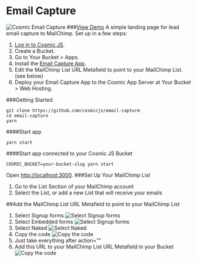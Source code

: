 # Email Capture
![Cosmic Email Capture](https://cosmicjs.com/uploads/d41050d0-d140-11e6-8fbd-bf2ca03de273-email-capture.jpg?w=1200)
###[View Demo](https://cosmicjs.com/apps/email-capture/demo)
A simple landing page for lead email capture to MailChimp.  Set up in a few steps:

1. [Log in to Cosmic JS](https://cosmicjs.com).
2. Create a Bucket.
3. Go to Your Bucket > Apps.
4. Install the [Email Capture App](https://cosmicjs.com/apps/email-capture).
5. Edit the MailChimp List URL Metafield to point to your MailChimp List. (see below)
6. Deploy your Email Capture App to the Cosmic App Server at Your Bucket > Web Hosting.

###Getting Started
```
git clone https://github.com/cosmicjs/email-capture
cd email-capture
yarn
```
####Start app
```
yarn start
```
####Start app connected to your Cosmic JS Bucket
```
COSMIC_BUCKET=your-bucket-slug yarn start
```
Open [http://localhost:3000](http://localhost:3000).
###Set Up Your MailChimp List
1. Go to the List Section of your MailChimp account
2. Select the List, or add a new List that will receive your emails

##Add the MailChimp List URL Metafield to point to your MailChimp List
1. Select Signup forms
![Select Signup forms](https://cosmicjs.com/uploads/89981130-d142-11e6-8fbd-bf2ca03de273-mc-1.png?w=1200)
2. Select Embedded forms
![Select Signup forms](https://cosmicjs.com/uploads/89b38870-d142-11e6-8fbd-bf2ca03de273-mc-2.png?w=1200)
3. Select Naked
![Select Naked](https://cosmicjs.com/uploads/89a111e0-d142-11e6-8fbd-bf2ca03de273-mc-3.png?w=1200)
4. Copy the code
![Copy the code](https://cosmicjs.com/uploads/89c89710-d142-11e6-8fbd-bf2ca03de273-mc-4.png?w=1200)
5. Just take everything after action=""
6. Add this URL to your MailChimp List URL Metafield in your Bucket
![Copy the code](https://cosmicjs.com/uploads/89bb50a0-d142-11e6-8fbd-bf2ca03de273-mc-5.png?w=1200)